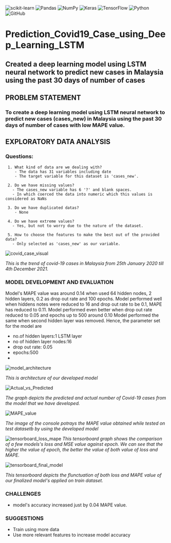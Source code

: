 ![scikit-learn](https://img.shields.io/badge/scikit--learn-%23F7931E.svg?style=for-the-badge&logo=scikit-learn&logoColor=white)
![Pandas](https://img.shields.io/badge/pandas-%23150458.svg?style=for-the-badge&logo=pandas&logoColor=white)
![NumPy](https://img.shields.io/badge/numpy-%23013243.svg?style=for-the-badge&logo=numpy&logoColor=white)
![Keras](https://img.shields.io/badge/Keras-%23D00000.svg?style=for-the-badge&logo=Keras&logoColor=white)
![TensorFlow](https://img.shields.io/badge/TensorFlow-%23FF6F00.svg?style=for-the-badge&logo=TensorFlow&logoColor=white)
![Python](https://img.shields.io/badge/python-3670A0?style=for-the-badge&logo=python&logoColor=ffdd54)
![GitHub](https://img.shields.io/badge/github-%23121011.svg?style=for-the-badge&logo=github&logoColor=white)

# Prediction_Covid19_Case_using_Deep_Learning_LSTM
## Created a deep learning model using LSTM neural network to predict new cases in Malaysia using the past 30 days of number of cases

## PROBLEM STATEMENT
### To create a deep learning model using LSTM neural network to predict new cases (cases_new) in Malaysia using the past 30 days of number of cases with low MAPE value.

## EXPLORATORY DATA ANALYSIS

### Questions:
     1. What kind of data are we dealing with?
        - The data has 31 variables including date
        - The target variable for this dataset is 'cases_new'.
 
     2. Do we have missing values?
       - The cases_new variable has 6 '?' and blank spaces.
       - In which coerced the data into numeric which this values is considered as NaNs 

     3. Do we have duplicated datas?
        - None 
        
     4. Do we have extreme values?
       - Yes, but not to worry due to the nature of the dataset.
       
     5. How to choose the features to make the best out of the provided data?
       - Only selected as 'cases_new' as our variable.
       
       
![covid_case_visual](https://user-images.githubusercontent.com/105897390/175527218-4c71a090-2b8a-4e5d-9959-28a4f07d74c5.png)

*This is the trend of covid-19 cases in Malaysia from 25th January 2020 till 4th December 2021.*


### MODEL DEVELOPMENT AND EVALUATION

 Model's MAPE value was around 0.14 when used 64 hidden nodes, 2 hidden layers, 0.2 as drop out rate and 100 epochs.
 Model performed well when hiddens notes were reduced to 16 and drop out rate to be 0.1, MAPE has reduced to 0.11.
 Model performed even better when drop out rate reduced to 0.05 and epochs up to 500 around 0.10
 Model performed the same when second hidden layer was removed. 
 Hence, the parameter set for the model are 
 - no.of hidden layers:1 LSTM layer
 - no of hidden layer nodes:16
 - drop out rate: 0.05
 - epochs:500
 - 
![model_architecture](https://user-images.githubusercontent.com/105897390/175527466-42e95f65-0a1c-4702-a172-1c3f8fd09be3.png)

*This is architecture of our developed model* 

![Actual_vs_Predicted](https://user-images.githubusercontent.com/105897390/175527451-a1a3af53-d01a-4d0f-bf02-d0b64c3be9b0.png)

*The graph depicts the predicted and actual number of Covid-19 cases from the model that we have developed.*

![MAPE_value](https://user-images.githubusercontent.com/105897390/175527801-98150cff-db87-43cc-abeb-600efab81b3c.png)

*The image of the console potrays the MAPE value obtained while tested on test datasetb by using the developed model*


![tensorboard_loss_mape](https://user-images.githubusercontent.com/105897390/175528194-72403b84-bdc4-4cbd-b82f-bf9369518843.png)
*This tensorboard graph shows the comparison of a few models's loss and MSE value against epoch. We can see that the higher the value of epoch, the better the value of both value of loss and MAPE.*


![tensorboard_final_model](https://user-images.githubusercontent.com/105897390/175528079-a3a6f013-fab2-4b9b-adb3-5b9af43beb09.png)

*This tensorboard depicts the flunctuation of both loss and MAPE value of our finalized model's applied on train dataset.*

### CHALLENGES
 - model's accuracy increased just by 0.04 MAPE value.


### SUGGESTIONS
 - Train using more data
 - Use more relevant features to increase model accuracy 
